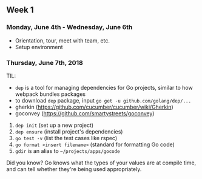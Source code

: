 ## Week 1

### Monday, June 4th - Wednesday, June 6th
- Orientation, tour, meet with team, etc.
- Setup environment

### Thursday, June 7th, 2018
TIL: 
- `dep` is a tool for managing dependencies for Go projects, similar to how webpack bundles packages
- to download `dep` package, input `go get -u github.com/golang/dep/...`
- gherkin (https://github.com/cucumber/cucumber/wiki/Gherkin)
- goconvey (https://github.com/smartystreets/goconvey)
1. `dep init` (set up a new project)
2. `dep ensure` (install project's dependencies)
3. `go test -v`  (list the test cases like rspec)
4. `go format <insert filename>` (standard for formatting Go code)
5. `gdir` is an alias to `~/projects/apps/gocode`

Did you know?
Go knows what the types of your values are at compile time, and can tell whether they're being used appropriately.